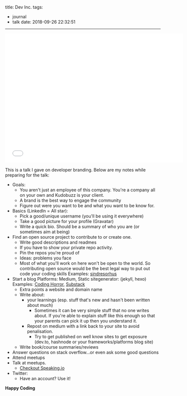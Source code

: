title: Dev Inc.
tags:
  - journal
  - talk
date: 2018-09-26 22:32:51
---


<iframe src="//slides.com/nanagodchildadane/deck-4/embed" width="576" height="420" scrolling="no" frameborder="0" webkitallowfullscreen mozallowfullscreen allowfullscreen></iframe>

This is a talk I gave on developer branding. Below are my notes while preparing for the talk:
  - Goals:
    - You aren't just an employee of this company. You're a company all on your own and Kudobuzz is your client.
    - A brand is the best way to engage the community
    - Figure out were you want to be and what you want to be know for.
  - Basics (LinkedIn = All star):
    - Pick a good/unique username (you'll be using it everywhere)
    - Take a good picture for your profile (Gravatar)
    - Write a quick bio. Should be a summary of who you are (or sometimes aim at being)
  - Find an open source project to contribute to or create one.
      - Write good descriptions and readmes
      - If you have to show your private repo activity.
      - Pin the repos you're proud of
      - Ideas: problems you face
      - Most of what you'll work on here won't be open to the world. So contributing open source would be the best legal way to put out code your coding skills
      Examples: [sindresorhus](https://github.com/sindresorhus)
  - Start a blog
      Platforms: Medium, Static sitegenerator: (jekyll, hexo)
      Examples: [Coding Horror](https://blog.codinghorror.com), [Substack](http://www.substack.net)
      - Extra points a website and domain name
      - Write about:
        - your learnings (esp. stuff that's new and hasn't been written about much)
            - Sometimes it can be very simple stuff that no one writes about. If you're able to explain stuff like this enough so that your parents can pick it up then you understand it.
        - Repost on medium with a link back to your site to avoid penalisation. 
          - Try to get published on well know sites to get exposure (dev.to, hashnode or your frameworks/platforms blog site)
      - Write book/course summaries/reviews
  - Answer questions on stack overflow...or even ask some good questions
  - Attend meetups
  - Talk at meetups.
    - [Checkout  Speaking.io](https://speaking.io/)
  - Twitter:
    - Have an account? Use it!

__Happy Coding__